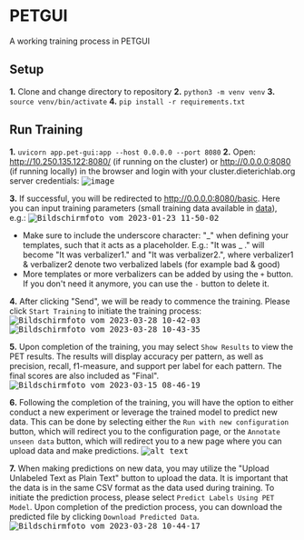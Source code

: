 # PETGUI
A working training process in PETGUI
## Setup
**1.** Clone and change directory to repository
**2.** `python3 -m venv venv`
**3.** `source venv/bin/activate`
**4.** `pip install -r requirements.txt`
## Run Training
**1.** `uvicorn app.pet-gui:app --host 0.0.0.0 --port 8080`
**2.** Open: http://10.250.135.122:8080/ (if running on the cluster) or http://0.0.0.0:8080 (if running locally) in the browser and login with your cluster.dieterichlab.org server credentials: <kbd> ![image](https://user-images.githubusercontent.com/47433679/228178304-6839ceba-5172-4d74-a087-7cfc6bc577f4.png)</kbd>

**3.** If successful, you will be redirected to http://0.0.0.0:8080/basic. Here you can input training parameters (small training data available in [data](/data/yelp_review_polarity_csv.tar.gz)), e.g.: <kbd> ![Bildschirmfoto vom 2023-01-23 11-50-02](https://user-images.githubusercontent.com/47433679/214032245-2f29ddd4-2bb5-4238-82eb-e311fd44e2a3.png) </kbd>

* Make sure to include the underscore character: "\_" when defining your templates, such that it acts as a placeholder.
E.g.: "It was \_ ." will become "It was verbalizer1." and "It was verbalizer2.", where verbalizer1 & verbalizer2 denote two verbalized labels (for example bad & good)
* More templates or more verbalizers can be added by using the `+` button. If you don't need it anymore, you can use the `-` button to delete it.  

**4.** After clicking "Send", we will be ready to commence the training. Please click `Start Training` to initiate the training process: <kbd> ![Bildschirmfoto vom 2023-03-28 10-42-03](https://user-images.githubusercontent.com/47433679/228181319-9515cc71-691d-49d7-9fc4-ccf741fc8f4d.png) </kbd>
<kbd> ![Bildschirmfoto vom 2023-03-28 10-43-35](https://user-images.githubusercontent.com/47433679/228181531-0ef8c10a-af3d-404f-8531-547f741a8ed5.png) </kbd>

**5.** Upon completion of the training, you may select `Show Results` to view the PET results. The results will display accuracy per pattern, as well as precision, recall, f1-measure, and support per label for each pattern. The final scores are also included as "Final".   
<kbd> ![Bildschirmfoto vom 2023-03-15 08-46-19](https://user-images.githubusercontent.com/47433679/228183829-d8936b8e-dda5-465d-935d-7a146d666049.png) </kbd>


**6.** Following the completion of the training, you will have the option to either conduct a new experiment or leverage the trained model to predict new data. This can be done by selecting either the `Run with new configuration` button, which will redirect you to the configuration page, or the `Annotate unseen data` button, which will redirect you to a new page where you can upload data and make predictions. <kbd> ![alt text](https://user-images.githubusercontent.com/63499872/222561012-ac69c03a-1778-4e49-9b74-30bf1d1c30d3.jpeg) </kbd>

**7.** When making predictions on new data, you may utilize the "Upload Unlabeled Text as Plain Text" button to upload the data. It is important that the data is in the same CSV format as the data used during training. To initiate the prediction process, please select `Predict Labels Using PET Model`. Upon completion of the prediction process, you can download the predicted file by clicking `Download Predicted Data`. <kbd> ![Bildschirmfoto vom 2023-03-28 10-44-17](https://user-images.githubusercontent.com/47433679/228182263-3ac1ed17-2029-4b6d-8022-8f5ce38b5b98.png) </kbd>
